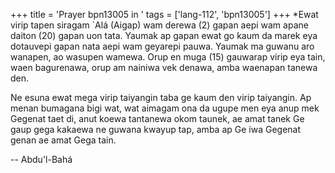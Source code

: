 +++
title = 'Prayer bpn13005 in '
tags = ['lang-112', 'bpn13005']
+++
*Ewat virip tapen siragam `Alá (Aigap) wam derewa (2) gapan aepi wam apane daiton (20) gapan uon tata.  Yaumak ap gapan ewat go kaum da marek eya dotauvepi gapan nata aepi wam geyarepi pauwa.  Yaumak ma guwanu aro wanapen, ao wasupen wamewa.  Orup en muga (15) gauwarap virip eya tain, waen bagurenawa, orup am nainiwa vek denawa, amba waenapan tanewa den.

Ne esuna ewat mega virip taiyangin taba ge kaum den virip taiyangin.  Ap menan bumagana bigi wat, wat aimagam ona da ugupe men eya anup mek Gegenat taet di, anut koewa tantanewa okom taunek, ae amat tanek Ge gaup gega kakaewa ne guwana kwayup tap, amba ap Ge iwa Gegenat genan ae amat Gega tain.

-- Abdu'l-Bahá
